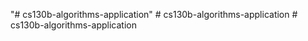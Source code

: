 "# cs130b-algorithms-application" 
#   c s 1 3 0 b - a l g o r i t h m s - a p p l i c a t i o n  
 # cs130b-algorithms-application
